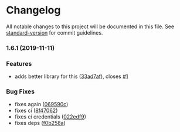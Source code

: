 # Changelog

All notable changes to this project will be documented in this file. See [standard-version](https://github.com/conventional-changelog/standard-version) for commit guidelines.

### 1.6.1 (2019-11-11)


### Features

* adds better library for this ([33ad7af](https://github.com/fabrix-app/spool-pgpubsub/commit/33ad7af9f6c7b752f5efae1d84a92a469fa899f6)), closes [#1](https://github.com/fabrix-app/spool-pgpubsub/issues/1)


### Bug Fixes

* fixes again ([069590c](https://github.com/fabrix-app/spool-pgpubsub/commit/069590c99143f9ccb41c999bcef3664242450cbf))
* fixes ci ([8f47062](https://github.com/fabrix-app/spool-pgpubsub/commit/8f47062c4f143e100a4ba9d0713876eddb0e536a))
* fixes ci credentials ([022edf9](https://github.com/fabrix-app/spool-pgpubsub/commit/022edf988fd7d1ee1a73d582c858ea2767a9d049))
* fixes deps ([f0b258a](https://github.com/fabrix-app/spool-pgpubsub/commit/f0b258abbfe258a6d0b922246f4c8e38e400764e))
